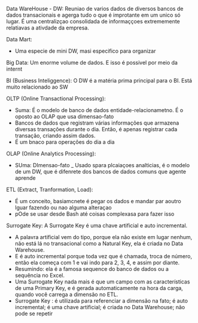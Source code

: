 

Data WareHouse - DW: Reuniao de varios dados de diversos bancos de dados transacionais e agerga tudo o que é improtante em um unico só lugar. É uma centralizçao consolidada de informaççoes extrememente relatiavas a ativdade da empresa.


Data Mart:
+ Uma especie de mini DW, masi especifico para organizar

Big Data: Um enorme volume de dados. E isso é possivel por meio da internt

BI (Business Inteliggence): O DW é a matéria prima  principal para o BI. Está muito relacionado ao SW

OLTP (Online Transactional Processing): 
+ Suma: É o modelo de banco de dados entidade-relacionametno. É o oposto ao OLAP que usa dimensao-fato
+ Bancos de dados que registram várias informações que armazena diversas transaçôes durante o dia. Entâo, é apenas registrar cada transaçâo, criando assim dados.
+ É um bnaco para operaçôes do dia a dia

OLAP (Online Analytics Processing):
+ SUma: DImensao-fato
_ Usado spara plcaiaçoes analticias, é o modelo de um DW, que é difenrete dos bancos de dados comuns que agente aprende

ETL (Extract, Tranformation, Load):
+ É um conceito, basiamcnete é pegar os dados e mandar par aoutro lguar fazendo ou nao alguma alteraçao
+ pOde se usar desde Bash até coisas complexasa para fazer isso

Surrogate Key: A Surrogate Key é uma chave artificial e auto incremental.
+ A palavra artificial vem do tipo, porque ela não existe em lugar nenhum, não está lá no transacional como a Natural Key, ela é criada no Data Warehouse.
+ E é auto incremental porque toda vez que é chamada, troca de número, então ela começa com 1 e vai indo para 2, 3, 4, e assim por diante.
+ Resumindo: ela é a famosa sequence do banco de dados ou a sequência no Excel.
+ Uma Surrogate Key nada mais é que um campo com as características de uma Primary Key, e é gerada automaticamente na hora da carga, quando você carrega a dimensão no ETL.
+  Surrogate Key : é utilizada para referenciar a dimensão na fato; é auto incremental; é uma chave artificial; é criada no Data Warehouse; não pode se repetir

